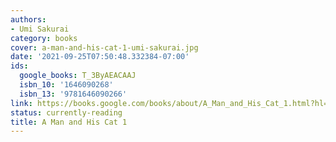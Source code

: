 ```yaml
---
authors:
- Umi Sakurai
category: books
cover: a-man-and-his-cat-1-umi-sakurai.jpg
date: '2021-09-25T07:50:48.332384-07:00'
ids:
  google_books: T_3ByAEACAAJ
  isbn_10: '1646090268'
  isbn_13: '9781646090266'
link: https://books.google.com/books/about/A_Man_and_His_Cat_1.html?hl=&id=T_3ByAEACAAJ
status: currently-reading
title: A Man and His Cat 1
---
```

